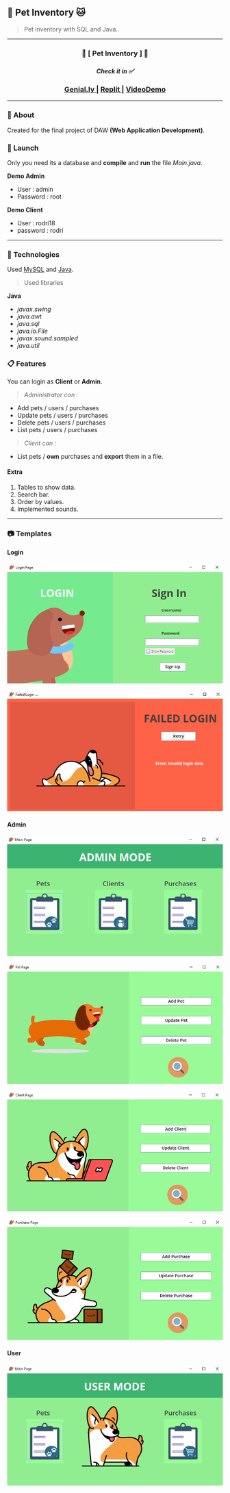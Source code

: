 
## 🐶 Pet Inventory 🐱

 > Pet inventory with SQL and Java.

 ***

 <div align="center">
    <h3>🐾 [ Pet Inventory ] 🐾<h3>
    <h5>Check it in ✅</h5>
    <h3>
        <a href="https://view.genial.ly/60990384cffc8f0d31be023c/presentation-pet-inventory-presentacion">
            Genial.ly
        </a>
        <span> | </span>
         <a href="https://replit.com/@le4nnt0nn/PetInventoryProject">
            Replit
        </a>
        <span> | </span>
         <a href="https://youtu.be/6GEuHPwKSME">
            VideoDemo
        </a>
    </h3>
</div>

***

### 📄 About 

Created for the final project of DAW **(Web Application Development)**. 

### 🚀 Launch

Only you need its a database and **compile** and **run** the file _Main.java_.

**Demo Admin**
* User : admin
* Password : root

**Demo Client**
* User : rodri18
* password : rodri

***

### 🧪 Technologies

Used [MySQL](https://dev.mysql.com/doc/ "MySQL Documentation") and [Java](https://docs.oracle.com/en/java/ "Java Documentation").

> Used libraries

**Java**

* _javax.swing_
* _java.awt_
* _java.sql_
* _java.io.File_
* _javax.sound.sampled_
* _java.util_

### 📋 Features

You can login as **Client** or **Admin**. 

>_Administrator can :_
* Add pets / users / purchases
* Update pets / users / purchases
* Delete pets / users / purchases
* List pets / users / purchases

>_Client can :_
* List pets / **own** purchases and **export** them in a file.

#### Extra

1. Tables to show data.
2. Search bar.
3. Order by values.
4. Implemented sounds.

 ***
 
### 📷 Templates

#### Login
![LoginPage](./docs/LoginView.png "Login View")

![FailedLogin](./docs/FailedView.png "Failed Login View")

#### Admin

![MainPage](./docs/MainPageView.png "Main Page View")

![PetPage](./docs/PetPageView.png "Pet Page View")

![UserPage](./docs/ClientPageView.png "Client Page View")

![PurchasePage](./docs/PurchasePageView.png "Purchase Page View")

#### User

![MainPageUser](./docs/MainPageUserView.png "Main Page User View")




